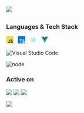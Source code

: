 
<h1><img src="https://readme-typing-svg.herokuapp.com?color=244DF7A9&lines=Hello,I'm+前端爆冲."></h1>

### Languages & Tech Stack
<p>
    <img height="20" src="https://raw.githubusercontent.com/github/explore/80688e429a7d4ef2fca1e82350fe8e3517d3494d/topics/javascript/javascript.png">&nbsp;&nbsp;
    <img height="20" src="https://raw.githubusercontent.com/github/explore/80688e429a7d4ef2fca1e82350fe8e3517d3494d/topics/typescript/typescript.png">&nbsp;&nbsp;
    <img height="20" src="https://raw.githubusercontent.com/github/explore/80688e429a7d4ef2fca1e82350fe8e3517d3494d/topics/react/react.png">&nbsp;&nbsp;
    <img height="20" src="https://raw.githubusercontent.com/github/explore/80688e429a7d4ef2fca1e82350fe8e3517d3494d/topics/vue/vue.png">&nbsp;&nbsp;
</p>

![Visual Studio Code](https://img.shields.io/badge/-Visual%20Studio%20Code-007ACC?style=flat-square&logo=Visual%20Studio%20Code&logoColor=fff)

<div>
<img alt="node" src="https://media.giphy.com/media/kdFc8fubgS31b8DsVu/giphy.gif" width="85" title="node">
</div>

### Active on

<a href="https://space.bilibili.com/8249188"><img src="https://img.shields.io/badge/bilibili-B%E7%AB%99-ff69b4"></a >
<a href="https://juejin.cn/user/1996368846785128"><img src="https://img.shields.io/badge/juejin-%E6%8E%98%E9%87%91-blue"></a >
<a href="https://github.com/brenner8023"><img src="https://img.shields.io/badge/GitHub-8A2BE2"></a >
  
<img width="55%" src="https://github-readme-stats.vercel.app/api?username=brenner8023&hide_title=true&hide_border=true&show_icons=trueline_height=21&text_color=000&icon_color=000&bg_color=0,ea6161,ffc64d,fffc4d,52fa5a&theme=graywhite" />

<!--
**brenner8023/brenner8023** is a ✨ _special_ ✨ repository because its `README.md` (this file) appears on your GitHub profile.

Here are some ideas to get you started:

- 🔭 I’m currently working on ...
- 🌱 I’m currently learning ...
- 👯 I’m looking to collaborate on ...
- 🤔 I’m looking for help with ...
- 💬 Ask me about ...
- 📫 How to reach me: ...
- 😄 Pronouns: ...
- ⚡ Fun fact: ...
-->
